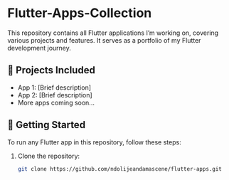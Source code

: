 # Flutter-Apps-Collection
This repository contains all Flutter applications I’m working on, covering various projects and features. It serves as a portfolio of my Flutter development journey.
## 📌 Projects Included  
- App 1: [Brief description]  
- App 2: [Brief description]  
- More apps coming soon...  

## 🚀 Getting Started  
To run any Flutter app in this repository, follow these steps:  
1. Clone the repository:  
   ```sh
   git clone https://github.com/ndolijeandamascene/flutter-apps.git
